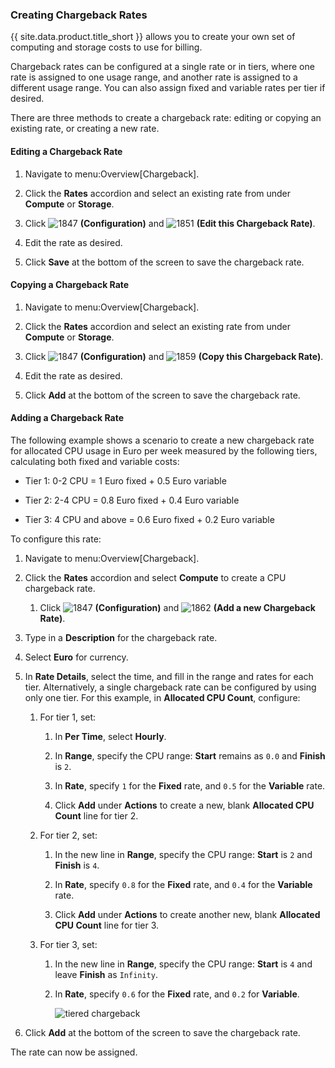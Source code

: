 ### Creating Chargeback Rates

{{ site.data.product.title_short }} allows you to create your own set of computing and
storage costs to use for billing.

Chargeback rates can be configured at a single rate or in tiers, where
one rate is assigned to one usage range, and another rate is assigned to
a different usage range. You can also assign fixed and variable rates
per tier if desired.

There are three methods to create a chargeback rate: editing or copying
an existing rate, or creating a new rate.

#### Editing a Chargeback Rate

1.  Navigate to menu:Overview\[Chargeback\].

2.  Click the **Rates** accordion and select an existing rate from under
    **Compute** or **Storage**.

3.  Click ![1847](../images/1847.png) **(Configuration)** and
    ![1851](../images/1851.png) **(Edit this Chargeback Rate)**.

4.  Edit the rate as desired.

5.  Click **Save** at the bottom of the screen to save the chargeback
    rate.

#### Copying a Chargeback Rate

1.  Navigate to menu:Overview\[Chargeback\].

2.  Click the **Rates** accordion and select an existing rate from under
    **Compute** or **Storage**.

3.  Click ![1847](../images/1847.png) **(Configuration)** and
    ![1859](../images/1859.png) **(Copy this Chargeback Rate)**.

4.  Edit the rate as desired.

5.  Click **Add** at the bottom of the screen to save the chargeback
    rate.

#### Adding a Chargeback Rate

The following example shows a scenario to create a new chargeback rate
for allocated CPU usage in Euro per week measured by the following
tiers, calculating both fixed and variable costs:

  - Tier 1: 0-2 CPU = 1 Euro fixed + 0.5 Euro variable

  - Tier 2: 2-4 CPU = 0.8 Euro fixed + 0.4 Euro variable

  - Tier 3: 4 CPU and above = 0.6 Euro fixed + 0.2 Euro variable

To configure this rate:

1.  Navigate to menu:Overview\[Chargeback\].

2.  Click the **Rates** accordion and select **Compute** to create a CPU
    chargeback rate.

    1.  Click ![1847](../images/1847.png) **(Configuration)** and
        ![1862](../images/1862.png) **(Add a new Chargeback Rate)**.

3.  Type in a **Description** for the chargeback rate.

4.  Select **Euro** for currency.

5.  In **Rate Details**, select the time, and fill in the range and
    rates for each tier. Alternatively, a single chargeback rate can be
    configured by using only one tier. For this example, in **Allocated
    CPU Count**, configure:

    1.  For tier 1, set:

        1.  In **Per Time**, select **Hourly**.

        2.  In **Range**, specify the CPU range: **Start** remains as
            `0.0` and **Finish** is `2`.

        3.  In **Rate**, specify `1` for the **Fixed** rate, and `0.5`
            for the **Variable** rate.

        4.  Click **Add** under **Actions** to create a new, blank
            **Allocated CPU Count** line for tier 2.

    2.  For tier 2, set:

        1.  In the new line in **Range**, specify the CPU range:
            **Start** is `2` and **Finish** is `4`.

        2.  In **Rate**, specify `0.8` for the **Fixed** rate, and `0.4`
            for the **Variable** rate.

        3.  Click **Add** under **Actions** to create another new, blank
            **Allocated CPU Count** line for tier 3.

    3.  For tier 3, set:

        1.  In the new line in **Range**, specify the CPU range:
            **Start** is `4` and leave **Finish** as `Infinity`.

        2.  In **Rate**, specify `0.6` for the **Fixed** rate, and `0.2`
            for **Variable**.

            ![tiered chargeback](../images/tiered_chargeback.png)

6.  Click **Add** at the bottom of the screen to save the chargeback
    rate.

The rate can now be assigned.
